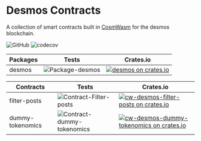 # Desmos Contracts

A collection of smart contracts built in [CosmWasm](https://www.cosmwasm.com/) for the desmos blockchain.

![GitHub](https://img.shields.io/github/license/desmos-labs/desmos-contracts.svg) ![[codecov](https://codecov.io/gh/desmos-labs/desmos-contracts/branch/master/graph/badge.svg?token=4M3W11FP2F)](https://codecov.io/gh/desmos-labs/desmos-contracts)

| Packages | Tests | Crates.io |
| ------------- | ------ | ------ |
| desmos | ![Package-desmos](https://github.com/desmos-labs/desmos-contracts/workflows/Package-desmos/badge.svg)| [![desmos on crates.io](https://img.shields.io/crates/v/desmos.svg)](https://crates.io/crates/desmos)


| Contracts | Tests | Crates.io |
| ------------- | ------ | ------ |
| filter-posts | ![Contract-Filter-posts](https://github.com/desmos-labs/desmos-contracts/workflows/Contract-Filter-posts/badge.svg) | [![cw-desmos-filter-posts on crates.io](https://img.shields.io/crates/v/cw-desmos-filter-posts.svg)](https://crates.io/crates/cw-desmos-filter-posts)
| dummy-tokenomics | ![Contract-dummy-tokenomics](https://github.com/desmos-labs/desmos-contracts/workflows/Contract-dummy-tokenomics/badge.svg) | [![cw-desmos-dummy-tokenomics on crates.io](https://img.shields.io/crates/v/cw-desmos-dummy-tokenomics.svg)](https://crates.io/crates/cw-desmos-dummy-tokenomics)
